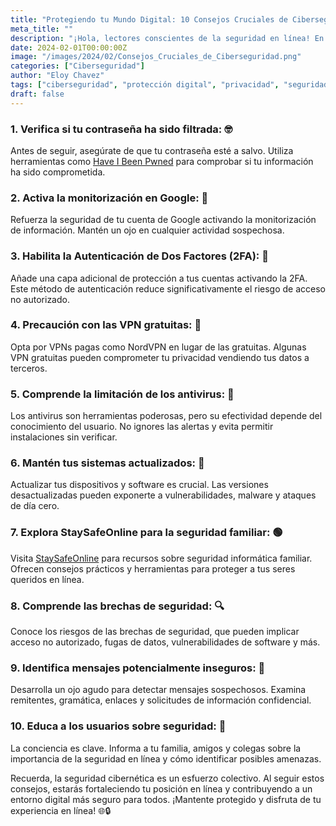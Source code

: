 ```yaml
---
title: "Protegiendo tu Mundo Digital: 10 Consejos Cruciales de Ciberseguridad 🛡️"
meta_title: ""
description: "¡Hola, lectores conscientes de la seguridad en línea! En un mundo cada vez más conectado, la ciberseguridad se vuelve esencial para proteger nuestros datos y mantenernos a salvo en el vasto océano digital. Aquí te presentamos los 10 tips más importantes para fortalecer tu defensa cibernética."
date: 2024-02-01T00:00:00Z
image: "/images/2024/02/Consejos_Cruciales_de_Ciberseguridad.png"
categories: ["Ciberseguridad"]
author: "Eloy Chavez"
tags: ["ciberseguridad", "protección digital", "privacidad", "seguridad online", "tips"]
draft: false
---
```


### 1. **Verifica si tu contraseña ha sido filtrada: 🤓**
Antes de seguir, asegúrate de que tu contraseña esté a salvo. Utiliza herramientas como [Have I Been Pwned](https://haveibeenpwned.com/Passwords) para comprobar si tu información ha sido comprometida.

### 2. **Activa la monitorización en Google: 🐛**
Refuerza la seguridad de tu cuenta de Google activando la monitorización de información. Mantén un ojo en cualquier actividad sospechosa.

### 3. **Habilita la Autenticación de Dos Factores (2FA): 🔐**
Añade una capa adicional de protección a tus cuentas activando la 2FA. Este método de autenticación reduce significativamente el riesgo de acceso no autorizado.

### 4. **Precaución con las VPN gratuitas: 👀**
Opta por VPNs pagas como NordVPN en lugar de las gratuitas. Algunas VPN gratuitas pueden comprometer tu privacidad vendiendo tus datos a terceros.

### 5. **Comprende la limitación de los antivirus: 🦠**
Los antivirus son herramientas poderosas, pero su efectividad depende del conocimiento del usuario. No ignores las alertas y evita permitir instalaciones sin verificar.

### 6. **Mantén tus sistemas actualizados: 🔄**
Actualizar tus dispositivos y software es crucial. Las versiones desactualizadas pueden exponerte a vulnerabilidades, malware y ataques de día cero.

### 7. **Explora StaySafeOnline para la seguridad familiar: 🟢**
Visita [StaySafeOnline](https://staysafeonline.org/) para recursos sobre seguridad informática familiar. Ofrecen consejos prácticos y herramientas para proteger a tus seres queridos en línea.

### 8. **Comprende las brechas de seguridad: 🔍**
Conoce los riesgos de las brechas de seguridad, que pueden implicar acceso no autorizado, fugas de datos, vulnerabilidades de software y más.

### 9. **Identifica mensajes potencialmente inseguros: 🧐**
Desarrolla un ojo agudo para detectar mensajes sospechosos. Examina remitentes, gramática, enlaces y solicitudes de información confidencial.

### 10. **Educa a los usuarios sobre seguridad: 🧠**
La conciencia es clave. Informa a tu familia, amigos y colegas sobre la importancia de la seguridad en línea y cómo identificar posibles amenazas.
    
Recuerda, la seguridad cibernética es un esfuerzo colectivo. Al seguir estos consejos, estarás fortaleciendo tu posición en línea y contribuyendo a un entorno digital más seguro para todos. ¡Mantente protegido y disfruta de tu experiencia en línea! 🌐🔒